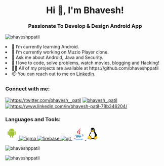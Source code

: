 
<h1 align="center">Hi 👋, I'm Bhavesh!</h1>
<h3 align="center"> Passionate To Develop & Design Android App</h3>

<p align="left"> <img src="https://komarev.com/ghpvc/?username=bhaveshppatil&label=Profile%20views&color=0e75b6&style=flat" alt="bhaveshppatil" /> </p>

<li>🌱 I’m currently learning Android.</li>
<li>🔭 I’m currently working on Muzio Player clone.</li>
<li>💬 Ask me about Android, Java and Security.</li>
<li>🌱 I love to code, solve problems, watch movies, blogging and Hacking!
<li>👨‍💻 All of my projects are available at https://github.com/bhaveshppatil
<li>📫 You can reach out to me on <a href="https://www.linkedin.com/in/bhavesh-patil-78b346204/" rel="nofollow">LinkedIn</a>.

<h3 align="left">Connect with me:</h3>
<p align="left">
<a href="https://twitter.com/https://twitter.com/bhavesh__patil" target="blank"><img align="center" src="https://raw.githubusercontent.com/rahuldkjain/github-profile-readme-generator/master/src/images/icons/Social/twitter.svg" alt="https://twitter.com/bhavesh__patil" height="30" width="40" /></a>
 <a href="https://www.instagram.com/bhavesh_.patil/" target="blank"><img align="center" src="https://raw.githubusercontent.com/rahuldkjain/github-profile-readme-generator/master/src/images/icons/Social/instagram.svg" alt="bhavesh_.patil" height="30" width="40" /></a>
<a href="https://linkedin.com/in/https://www.linkedin.com/in/bhavesh-patil-78b346204/" target="blank"><img align="center" src="https://raw.githubusercontent.com/rahuldkjain/github-profile-readme-generator/master/src/images/icons/Social/linked-in-alt.svg" alt="https://www.linkedin.com/in/bhavesh-patil-78b346204/" height="30" width="40" /></a>
</p>
  
<h3 align="left">Languages and Tools:</h3>
<p align="left"> <a href="https://developer.android.com" target="_blank"> <img src="https://raw.githubusercontent.com/devicons/devicon/master/icons/android/android-original-wordmark.svg" alt="android" width="40" height="40"/> </a> <a href="https://www.figma.com/" target="_blank"> <img src="https://www.vectorlogo.zone/logos/figma/figma-icon.svg" alt="figma" width="40" height="40"/> </a> <a href="https://firebase.google.com/" target="_blank"> <img src="https://www.vectorlogo.zone/logos/firebase/firebase-icon.svg" alt="firebase" width="40" height="40"/> </a> <a href="https://git-scm.com/" target="_blank"> <img src="https://www.vectorlogo.zone/logos/git-scm/git-scm-icon.svg" alt="git" width="40" height="40"/> </a> <a href="https://www.java.com" target="_blank"> <img src="https://raw.githubusercontent.com/devicons/devicon/master/icons/java/java-original.svg" alt="java" width="40" height="40"/> </a> <a href="https://www.linux.org/" target="_blank"> <img src="https://raw.githubusercontent.com/devicons/devicon/master/icons/linux/linux-original.svg" alt="linux" width="40" height="40"/> </a> </p>

<p>&nbsp;<img align="left" src="https://github-readme-stats.vercel.app/api?username=bhaveshppatil&show_icons=true&locale=en" alt="bhaveshppatil" /></p>
 

<p><img align="left" src="https://github-readme-stats.vercel.app/api/top-langs?username=bhaveshppatil&show_icons=true&locale=en&layout=compact" alt="bhaveshppatil" /></p>

 
